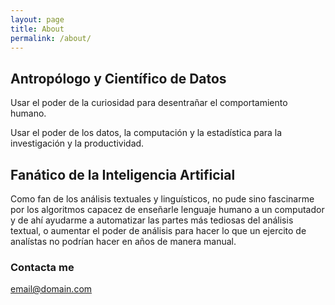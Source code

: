 ```yaml
---
layout: page
title: About
permalink: /about/
---
```


## Antropólogo y Científico de Datos

Usar el poder de la curiosidad para desentrañar el comportamiento humano.

Usar el poder de los datos, la computación y la estadística para la investigación y la productividad.

## Fanático de la Inteligencia Artificial

Como fan de los análisis textuales y linguísticos, no pude sino fascinarme por los algoritmos capacez de enseñarle lenguaje humano a un computador y de ahí ayudarme a automatizar las partes más tediosas del análisis textual, o aumentar el poder de análisis para hacer lo que un ejercito de analístas no podrían hacer en años de manera manual.


### Contacta me

[email@domain.com](mailto:email@domain.com)